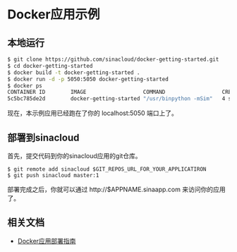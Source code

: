 # Docker应用示例

## 本地运行

```sh
$ git clone https://github.com/sinacloud/docker-getting-started.git
$ cd docker-getting-started
$ docker build -t docker-getting-started .
$ docker run -d -p 5050:5050 docker-getting-started
$ docker ps
CONTAINER ID        IMAGE                  COMMAND                  CREATED             STATUS              PORTS                     NAMES
5c5bc785de2d        docker-getting-started "/usr/binpython -mSim"   4 seconds ago       Up 3 seconds        0.0.0.0:5050->5050/tcp    elegant_bartik
```

现在，本示例应用已经跑在了你的 localhost:5050 端口上了。

## 部署到sinacloud

首先，提交代码到你的sinacloud应用的git仓库。

```
$ git remote add sinacloud $GIT_REPOS_URL_FOR_YOUR_APPLICATIRON
$ git push sinacloud master:1
```

部署完成之后，你就可以通过 http://$APPNAME.sinaapp.com 来访问你的应用了。

## 相关文档

- [Docker应用部署指南](http://www.sinacloud.com/doc/sae/docker/docker-getting-started.html)
